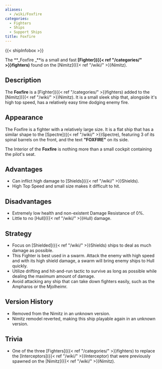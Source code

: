 ```yaml
---
aliases:
  - /wiki/Foxfire
categories:
  - Fighters
  - Ships
  - Support Ships
title: Foxfire
---
```


{{< shipInfobox >}}

The **_Foxfire _**is a small and fast **[Fighter]({{< ref "/categories/" >}}fighters)** found on the [Nimitz]({{< ref "/wiki/" >}}Nimitz).

## Description

The **Foxfire** is a [Fighter]({{< ref "/categories/" >}}fighters) added to the [Nimitz]({{< ref "/wiki/" >}}Nimitz). It is a small sleek ship that, alongside it's high top speed, has a relatively easy time dodging enemy fire.

## Appearance

The Foxfire is a fighter with a relatively large size. It is a flat ship that has a similar shape to the [Spectre]({{< ref "/wiki/" >}}Spectre), featuring 3 of its spinal barrels on the front, and the text **"FOXFIRE"** on its side.

The Interior of the **Foxfire** is nothing more than a small cockpit containing the pilot's seat.

## Advantages

- Can inflict high damage to [Shields]({{< ref "/wiki/" >}}Shields).
- High Top Speed and small size makes it difficult to hit.

## Disadvantages

- Extremely low health and non-existent Damage Resistance of 0%.
- Little to no [Hull]({{< ref "/wiki/" >}}Hull) damage.

## Strategy

- Focus on [Shielded]({{< ref "/wiki/" >}}Shields) ships to deal as much damage as possible.
- This Fighter is best used in a swarm. Attack the enemy with high speed and with its high shield damage, a swarm will bring enemy ships to Hull quickly.
- Utilize drifting and hit-and-run tactic to survive as long as possible while dealing the maximum amount of damage.
- Avoid attacking any ship that can take down fighters easily, such as the Ampharos or the Mjolheimr.

## Version History

- Removed from the Nimitz in an unknown version.
- Nimitz remodel reverted, making this ship playable again in an unknown version.

## Trivia

- One of the three [Fighters]({{< ref "/categories/" >}}fighters) to replace the [Interceptors]({{< ref "/wiki/" >}}Interceptor) that were previously spawned on the [Nimitz]({{< ref "/wiki/" >}}Nimitz).
